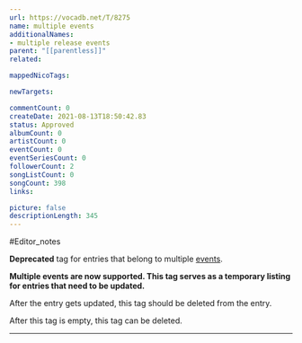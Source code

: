 ```yaml
---
url: https://vocadb.net/T/8275
name: multiple events
additionalNames: 
- multiple release events
parent: "[[parentless]]"
related:

mappedNicoTags:

newTargets:

commentCount: 0
createDate: 2021-08-13T18:50:42.83
status: Approved
albumCount: 0
artistCount: 0
eventCount: 0
eventSeriesCount: 0
followerCount: 2
songListCount: 0
songCount: 398
links: 

picture: false
descriptionLength: 345
---
```


#Editor_notes

**Deprecated** tag for entries that belong to multiple [events](https://wiki.vocadb.net/wiki/36/events).

**Multiple events are now supported. This tag serves as a temporary listing for entries that need to be updated.**

After the entry gets updated, this tag should be deleted from the entry.

After this tag is empty, this tag can be deleted.

---

